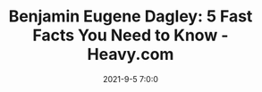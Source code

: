 ---
"title": "Benjamin Eugene Dagley: 5 Fast Facts You Need to Know - Heavy.com"
"date": "2021-9-5 7:0:0"
"feed_name": "GOOGLENEWSDRILLING"
"feed_website": "https://news.google.com/search?q=drilling%2Bincident&hl=en-US&gl=US&ceid=US:en"
"feed_rss": "https://news.google.com/rss/search?q=drilling%2Bincident&hl=en-US&gl=US&ceid=US:en"
"link": "https://heavy.com/news/benjamin-dagley/"
"file": "_posts/2021-1-1-72a4c1f7c877d918a7528bbf6cfc35a83a96c7fb.md"
"accident": "0"
"drilling": "0"
---